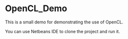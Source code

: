 OpenCL_Demo
===========
This is a small demo for demonstrating the use of OpenCL.

You can use Netbeans IDE to clone the project and run it.
